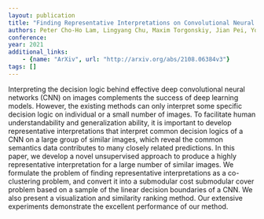 ```yaml
---
layout: publication
title: "Finding Representative Interpretations on Convolutional Neural Networks"
authors: Peter Cho-Ho Lam, Lingyang Chu, Maxim Torgonskiy, Jian Pei, Yong Zhang, Lanjun Wang
conference: 
year: 2021
additional_links: 
    - {name: "ArXiv", url: "http://arxiv.org/abs/2108.06384v3"}
tags: []
---
```

Interpreting the decision logic behind effective deep convolutional neural
networks (CNN) on images complements the success of deep learning models.
However, the existing methods can only interpret some specific decision logic
on individual or a small number of images. To facilitate human
understandability and generalization ability, it is important to develop
representative interpretations that interpret common decision logics of a CNN
on a large group of similar images, which reveal the common semantics data
contributes to many closely related predictions. In this paper, we develop a
novel unsupervised approach to produce a highly representative interpretation
for a large number of similar images. We formulate the problem of finding
representative interpretations as a co-clustering problem, and convert it into
a submodular cost submodular cover problem based on a sample of the linear
decision boundaries of a CNN. We also present a visualization and similarity
ranking method. Our extensive experiments demonstrate the excellent performance
of our method.